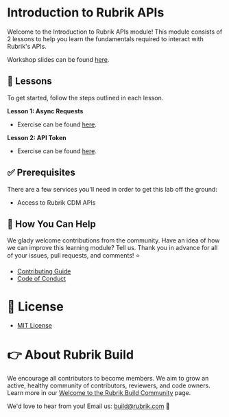 # Introduction to Rubrik APIs

Welcome to the Introduction to Rubrik APIs module! This module consists of 2 lessons to help you learn the fundamentals required to interact with Rubrik's APIs.

Workshop slides can be found [here](/Getting%20Started%20with%20Rubrik%20APIs.pdf). 

## :pencil: Lessons

To get started, follow the steps outlined in each lesson.

**Lesson 1: Async Requests**

* Exercise can be found [here](Lesson-1.md).

**Lesson 2: API Token**

* Exercise can be found [here](Lesson-2.md).

## :white_check_mark: Prerequisites

There are a few services you'll need in order to get this lab off the ground:

* Access to Rubrik CDM APIs

## :muscle: How You Can Help

We glady welcome contributions from the community. Have an idea of how we can improve this learning module? Tell us. Thank you in advance for all of your issues, pull requests, and comments! :star:

* [Contributing Guide](CONTRIBUTING.md)
* [Code of Conduct](CODE_OF_CONDUCT.md)

# :pushpin: License

* [MIT License](LICENSE)

# :point_right: About Rubrik Build

We encourage all contributors to become members. We aim to grow an active, healthy community of contributors, reviewers, and code owners. Learn more in our [Welcome to the Rubrik Build Community](https://github.com/rubrikinc/welcome-to-rubrik-build) page.

We'd love to hear from you! Email us: build@rubrik.com :love_letter:
